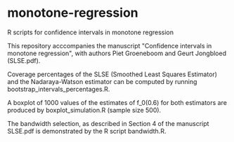 # monotone-regression
R scripts for confidence intervals in monotone regression

This repository acccompanies the manuscript "Confidence intervals in monotone regression", with authors Piet Groeneboom and Geurt Jongbloed (SLSE.pdf).

Coverage percentages of the SLSE (Smoothed Least Squares Estimator) and the Nadaraya-Watson estimator can be computed by running bootstrap_intervals_percentages.R.

A boxplot of 1000 values of the estimates of f_0(0.6) for both estimators are produced by boxplot_simulation.R (sample size 500).

The bandwidth selection, as described in Section 4 of the manuscript SLSE.pdf is demonstrated by the R script bandwidth.R.
